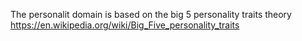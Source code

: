 The personalit domain is based on the big 5 personality traits theory
https://en.wikipedia.org/wiki/Big_Five_personality_traits